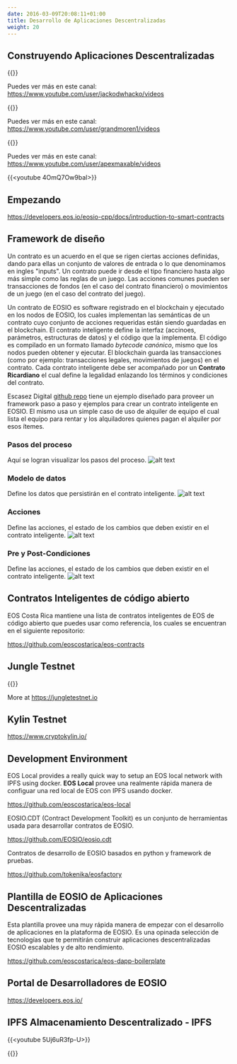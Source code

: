 ```yaml
---
date: 2016-03-09T20:08:11+01:00
title: Desarrollo de Aplicaciones Descentralizadas
weight: 20
---
```


## Construyendo Aplicaciones Descentralizadas

{{<youtube DqbkxfUX5Kg>}}

Puedes ver más en este canal: https://www.youtube.com/user/jackodwhacko/videos

{{<youtube EbWDHrm2ETY>}}

Puedes ver más en este canal: https://www.youtube.com/user/grandmoren1/videos

{{<youtube J0SYv-GC3R0>}}

Puedes ver más en este canal: https://www.youtube.com/user/apexmaxable/videos

{{<youtube 4OmQ7Ow9baI>}}

## Empezando

https://developers.eos.io/eosio-cpp/docs/introduction-to-smart-contracts

## Framework de diseño

Un contrato es un acuerdo en el que se rigen ciertas acciones definidas, dando para ellas un conjunto de valores de entrada o lo que denominamos en ingles "inputs". Un contrato puede ir desde el tipo financiero hasta algo más simple como las reglas de un juego. Las acciones comunes pueden ser transacciones de fondos (en el caso del contrato financiero) o movimientos de un juego (en el caso del contrato del juego).

Un contrato de EOSIO es software registrado en el blockchain y ejecutado en los nodos de EOSIO, los cuales implementan las semánticas de un contrato cuyo conjunto de acciones requeridas están siendo guardadas en el blockchain. El contrato inteligente define la interfaz (accinoes, parámetros, estructuras de datos) y el código que la implementa. El código es compilado en un formato llamado *bytecode canónico*, mismo que los nodos pueden obtener y ejecutar. El blockchain guarda las transacciones (como por ejemplo: transacciones legales, movimientos de juegos) en el contrato. Cada contrato inteligente debe ser acompañado por un **Contrato Ricardiano** el cual define la legalidad enlazando los términos y condiciones del contrato.

Escasez Digital [github repo](https://github.com/digital-scarcity/equiprental) tiene un ejemplo diseñado para proveer un framework paso a paso y ejemplos para crear un contrato inteligente en EOSIO. El mismo usa un simple caso de uso de alquiler de equipo el cual lista el equipo para rentar y los alquiladores quienes pagan el alquiler por esos ítemes.


### Pasos del proceso
Aquí se logran visualizar los pasos del proceso.
![alt text](/images/contracts/steps.png "Steps")

### Modelo de datos
Define los datos que persistirán en el contrato inteligente.
![alt text](/images/contracts/datamodel.png "Data Model")

### Acciones
Define las acciones, el estado de los cambios que deben existir en el contrato inteligente.
![alt text](/images/contracts/actions.png "Actions")

### Pre y Post-Condiciones
Define las acciones, el estado de los cambios que deben existir en el contrato inteligente.
![alt text](/images/contracts/prepostconditions.png "Pre- and Post-Conditions")

## Contratos Inteligentes de código abierto

EOS Costa Rica mantiene una lista de contratos inteligentes de EOS de código abierto que puedes usar como referencia, los cuales se encuentran en el siguiente repositorio:

https://github.com/eoscostarica/eos-contracts

## Jungle Testnet

{{<youtube s3EM3Hw1S8I>}}

More at https://jungletestnet.io

## Kylin Testnet

https://www.cryptokylin.io/

## Development Environment

EOS Local provides a really quick way to setup an EOS local network with IPFS using docker.
**EOS Local** provee una realmente rápida manera de configuar una red local de EOS con IPFS usando docker.

https://github.com/eoscostarica/eos-local

EOSIO.CDT (Contract Development Toolkit) es un conjunto de herramientas usada para desarrollar contratos de EOSIO.

https://github.com/EOSIO/eosio.cdt 

Contratos de desarrollo de EOSIO basados en python y framework de pruebas.

https://github.com/tokenika/eosfactory

## Plantilla de EOSIO de Aplicaciones Descentralizadas

Esta plantilla provee una muy rápida manera de empezar con el desarrollo de aplicaciones en la plataforma de EOSIO. Es una opinada selección de tecnologías que te permitirán construir aplicaciones descentralizadas EOSIO escalables y de alto rendimiento.

https://github.com/eoscostarica/eos-dapp-boilerplate 

## Portal de Desarrolladores de EOSIO

https://developers.eos.io/

## IPFS Almacenamiento Descentralizado - IPFS

{{<youtube 5Uj6uR3fp-U>}}

{{<youtube HUVmypx9HGI>}}

